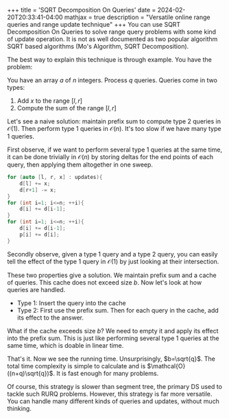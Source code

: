 +++
title = 'SQRT Decomposition On Queries'
date = 2024-02-20T20:33:41-04:00
mathjax = true
description = "Versatile online range queries and range update technique"
+++
You can use SQRT Decomposition On Queries to solve range query problems with some kind of update operation. It is not as well documented as two popular algorithm SQRT based algorithms (Mo's Algorithm, SQRT Decomposition).
<!--more-->

The best way to explain this technique is through example. You have the problem:

You have an array $a$ of $n$ integers. Process $q$ queries. Queries come in two types:
1. Add $x$ to the range $[l, r]$
2. Compute the sum of the range $[l, r]$

Let's see a naive solution: maintain prefix sum to compute type 2 queries in $\mathcal{O}(1)$. Then perform type 1 queries in $\mathcal{O}(n)$. It's too slow if we have many type 1 queries.

First observe, if we want to perform several type 1 queries at the same time, it can be done trivially in $\mathcal{O}(n)$ by storing deltas for the end points of each query, then applying them altogether in one sweep.
```cpp
for (auto [l, r, x] : updates){
	d[l] += x;
	d[r+1] -= x;
}
for (int i=1; i<=n; ++i){
	d[i] += d[i-1];
}
for (int i=1; i<=n; ++i){
	d[i] += d[i-1];
	p[i] += d[i];
}
```
Secondly observe, given a type 1 query and a type 2 query, you can easily tell the effect of the type 1 query in $\mathcal{O}(1)$ by just looking at their intersection.

These two properties give a solution. We maintain prefix sum and a cache of queries. This cache does not exceed size $b$. Now let's look at how queries are handled.
- Type 1: Insert the query into the cache
- Type 2: First use the prefix sum. Then for each query in the cache, add its effect to the answer.

What if the cache exceeds size $b$? We need to empty it and apply its effect into the prefix sum. This is just like performing several type 1 queries at the same time, which is doable in linear time. 

That's it. Now we see the running time. Unsurprisingly, $b=\sqrt{q}$. The total time complexity is simple to calculate and is $\mathcal{O}((n+q)\sqrt{q})$. It is fast enough for many problems. 

Of course, this strategy is slower than segment tree, the primary DS used to tackle such RURQ problems. However, this strategy is far more versatile. You can handle many different kinds of queries and updates, without much thinking.

